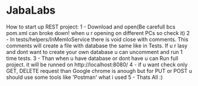 # JabaLabs

How to start up REST project:
1 - Download and open(Be carefull bcs pom.xml can broke down! when u r opening on different PCs so check it)
2 - In tests/helpers/InMemIoService there is void close with comments. This comments will create a file with database the same like in Tests. If u r lasy and dont want to create your own database u can uncomment and run 1 time tests.
3 - Than when u have database or dont have u can Run full project. it will be runned on http://localhost:8080/ 
4 - if u want check only GET, DELETE request than Google chrome is anough but for PUT or POST u should use some tools like 'Postman' what i used
5 - Thats All :)
